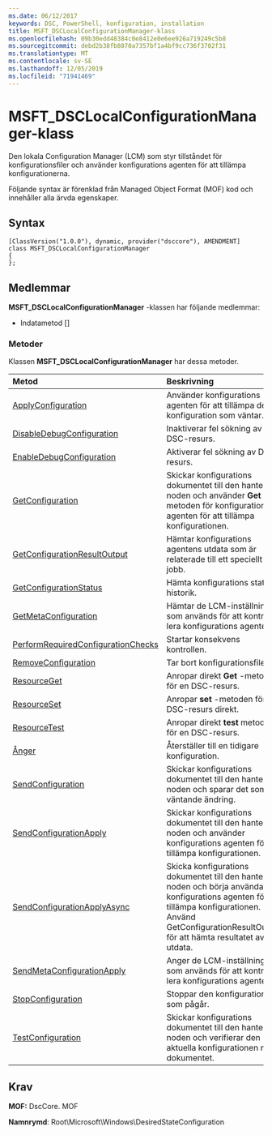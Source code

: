 ```yaml
---
ms.date: 06/12/2017
keywords: DSC, PowerShell, konfiguration, installation
title: MSFT_DSCLocalConfigurationManager-klass
ms.openlocfilehash: 09b30edd48384c0e8412e0e6ee926a719249c5b8
ms.sourcegitcommit: debd2b38fb8070a7357bf1a4bf9cc736f3702f31
ms.translationtype: MT
ms.contentlocale: sv-SE
ms.lasthandoff: 12/05/2019
ms.locfileid: "71941469"
---
```

# <a name="msft_dsclocalconfigurationmanager-class"></a>MSFT_DSCLocalConfigurationManager-klass

Den lokala Configuration Manager (LCM) som styr tillståndet för konfigurationsfiler och använder konfigurations agenten för att tillämpa konfigurationerna.

Följande syntax är förenklad från Managed Object Format (MOF) kod och innehåller alla ärvda egenskaper.

## <a name="syntax"></a>Syntax

```
[ClassVersion("1.0.0"), dynamic, provider("dsccore"), AMENDMENT]
class MSFT_DSCLocalConfigurationManager
{
};
```

## <a name="members"></a>Medlemmar

**MSFT_DSCLocalConfigurationManager** -klassen har följande medlemmar:

- Indatametod []

### <a name="methods"></a>Metoder

Klassen **MSFT_DSCLocalConfigurationManager** har dessa metoder.

|Metod |Beskrivning |
|:--- |:---|
| [ApplyConfiguration](msft-dsclocalconfigurationmanager-applyconfiguration.md)| Använder konfigurations agenten för att tillämpa den konfiguration som väntar.|
| [DisableDebugConfiguration](msft-dsclocalconfigurationmanager-disabledebugconfiguration.md)| Inaktiverar fel sökning av DSC-resurs.|
| [EnableDebugConfiguration](msft-dsclocalconfigurationmanager-enabledebugconfiguration.md)| Aktiverar fel sökning av DSC-resurs.|
| [GetConfiguration](msft-dsclocalconfigurationmanager-getconfiguration.md)| Skickar konfigurations dokumentet till den hanterade noden och använder **Get** -metoden för konfigurations agenten för att tillämpa konfigurationen.|
| [GetConfigurationResultOutput](msft-dsclocalconfigurationmanager-getconfigurationresultoutput.md)| Hämtar konfigurations agentens utdata som är relaterade till ett speciellt jobb.|
| [GetConfigurationStatus](msft-dsclocalconfigurationmanager-getconfigurationstatus.md)| Hämta konfigurations status historik.|
| [GetMetaConfiguration](msft-dsclocalconfigurationmanager-getmetaconfiguration.md)| Hämtar de LCM-inställningar som används för att kontrol lera konfigurations agenten.|
| [PerformRequiredConfigurationChecks](msft-dsclocalconfigurationmanager-performrequiredconfigurationchecks.md)| Startar konsekvens kontrollen.|
| [RemoveConfiguration](msft-dsclocalconfigurationmanager-removeconfiguration.md)| Tar bort konfigurationsfilerna.|
| [ResourceGet](msft-dsclocalconfigurationmanager-resourceget.md)| Anropar direkt **Get** -metoden för en DSC-resurs.|
| [ResourceSet](msft-dsclocalconfigurationmanager-resourceset.md)| Anropar **set** -metoden för en DSC-resurs direkt.|
| [ResourceTest](msft-dsclocalconfigurationmanager-resourcetest.md)| Anropar direkt **test** metoden för en DSC-resurs.|
| [Ånger](msft-dsclocalconfigurationmanager-rollback.md)| Återställer till en tidigare konfiguration.|
| [SendConfiguration](msft-dsclocalconfigurationmanager-sendconfiguration.md)| Skickar konfigurations dokumentet till den hanterade noden och sparar det som en väntande ändring.|
| [SendConfigurationApply](msft-dsclocalconfigurationmanager-sendconfigurationapply.md)| Skickar konfigurations dokumentet till den hanterade noden och använder konfigurations agenten för att tillämpa konfigurationen.|
| [SendConfigurationApplyAsync](msft-dsclocalconfigurationmanager-sendconfigurationapplyasync.md)| Skicka konfigurations dokumentet till den hanterade noden och börja använda konfigurations agenten för att tillämpa konfigurationen. Använd GetConfigurationResultOutput för att hämta resultatet av utdata.|
| [SendMetaConfigurationApply](msft-dsclocalconfigurationmanager-sendmetaconfigurationapply.md)| Anger de LCM-inställningar som används för att kontrol lera konfigurations agenten.|
| [StopConfiguration](msft-dsclocalconfigurationmanager-stopconfiguration.md)| Stoppar den konfiguration som pågår.|
| [TestConfiguration](msft-dsclocalconfigurationmanager-testconfiguration.md)| Skickar konfigurations dokumentet till den hanterade noden och verifierar den aktuella konfigurationen mot dokumentet.|

## <a name="requirements"></a>Krav

**MOF:** DscCore. MOF

**Namnrymd**: Root\Microsoft\Windows\DesiredStateConfiguration
